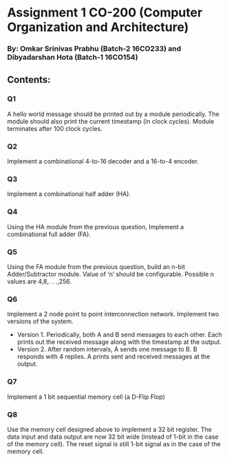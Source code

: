 # Assignment 1 CO-200 (Computer Organization and Architecture)

### By: Omkar Srinivas Prabhu (Batch-2 16CO233) and Dibyadarshan Hota (Batch-1 16CO154)

## Contents: 

### Q1

A hello world message should be printed out by a module periodically. The module should
also print the current timestamp (in clock cycles). Module terminates after 100 clock cycles.

### Q2

Implement a combinational 4-to-16 decoder and a 16-to-4 encoder.

### Q3

Implement a combinational half adder (HA).

### Q4

Using the HA module from the previous question, Implement a combinational full adder (FA).

### Q5

Using the FA module from the previous question, build an n-bit Adder/Subtractor module.
Value of ‘n’ should be configurable. Possible n values are 4,8,. . .,256.

### Q6

Implement a 2 node point to point interconnection network. Implement two versions of the system.
* Version 1. Periodically, both A and B send messages to each other. Each prints out the received message along
with the timestamp at the output.
* Version 2. After random intervals, A sends one message to B. B responds with 4 replies. A prints sent and received
messages at the output.

### Q7

Implement a 1 bit sequential memory cell (a D-Flip Flop)
 
### Q8

Use the memory cell designed above to implement a 32 bit register. The data input and data output are
now 32 bit wide (instead of 1-bit in the case of the memory cell). The reset signal is still 1-bit signal as in the case of
the memory cell.

